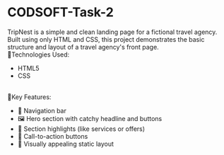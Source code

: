 # CODSOFT-Task-2
TripNest is a simple and clean landing page for a fictional travel agency. Built using only HTML and CSS, this project demonstrates the basic structure and layout of a travel agency's front page.<br>
🔧Technologies Used:<br>
<ul><li>HTML5</li>
<li>CSS</li>
</ul>
<br>
🎯Key Features:<br>
<ul><li>🧭 Navigation bar</li>
<li>🖼️ Hero section with catchy headline and buttons</li>
<li>📌 Section highlights (like services or offers)</li>
<li>🔘 Call-to-action buttons</li>
<li>🎨 Visually appealing static layout</li>
